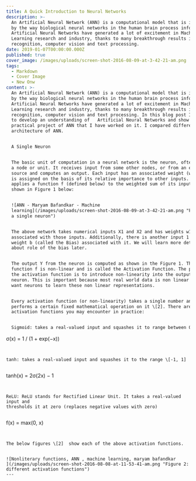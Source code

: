 ```yaml
---
title: A Quick Introduction to Neural Networks
description: >-
  An Artificial Neural Network (ANN) is a computational model that is inspired
  by the way biological neural networks in the human brain process information.
  Artificial Neural Networks have generated a lot of excitement in Machine
  Learning research and industry, thanks to many breakthrough results in speech
  recognition, computer vision and text processing.
date: 2019-01-07T00:00:00.000Z
published: true
cover_image: /images/uploads/screen-shot-2016-08-09-at-3-42-21-am.png
tags:
  - Markdown
  - Cover Image
  - New Onw
content: >-
  An Artificial Neural Network (ANN) is a computational model that is inspired
  by the way biological neural networks in the human brain process information.
  Artificial Neural Networks have generated a lot of excitement in Machine
  Learning research and industry, thanks to many breakthrough results in speech
  recognition, computer vision and text processing. In this blog post I will try
  to develop an understanding of   Artificial Neural Networks and show you the
  practical project of ANN that I have worked on it. I compared different
  architecture of ANN. 


  A Single Neuron


  The basic unit of computation in a neural network is the neuron, often called
  a node or unit. It receives input from some other nodes, or from an external
  source and computes an output. Each input has an associated weight (w), which
  is assigned on the basis of its relative importance to other inputs. The node
  applies a function f (defined below) to the weighted sum of its inputs as
  shown in Figure 1 below:


  ![ANN - Maryam Bafandkar - Machine
  learning](/images/uploads/screen-shot-2016-08-09-at-3-42-21-am.png "Figure 1:
  a single neuron")


  The above network takes numerical inputs X1 and X2 and has weights w1 and w2
  associated with those inputs. Additionally, there is another input 1 with
  weight b (called the Bias) associated with it. We will learn more details
  about role of the bias later.


  The output Y from the neuron is computed as shown in the Figure 1. The
  function f is non-linear and is called the Activation Function. The purpose of
  the activation function is to introduce non-linearity into the output of a
  neuron. This is important because most real world data is non linear and we
  want neurons to learn these non linear representations.


  Every activation function (or non-linearity) takes a single number and
  performs a certain fixed mathematical operation on it \[2]. There are several
  activation functions you may encounter in practice:


  Sigmoid: takes a real-valued input and squashes it to range between 0 and 1


  ```

  σ(x) = 1 / (1 + exp(−x))

  ```


  tanh: takes a real-valued input and squashes it to the range \[-1, 1]


  ```

  tanh(x) = 2σ(2x) − 1

  ```


  ReLU: ReLU stands for Rectified Linear Unit. It takes a real-valued input and
  thresholds it at zero (replaces negative values with zero)


  ```

  f(x) = max(0, x)

  ```


  The below figures \[2]  show each of the above activation functions.


  ![Nonliterary functions, ANN , machine learning, maryam bafandkar
  ](/images/uploads/screen-shot-2016-08-08-at-11-53-41-am.png "Figure 2:
  different activation functions")
---
```


